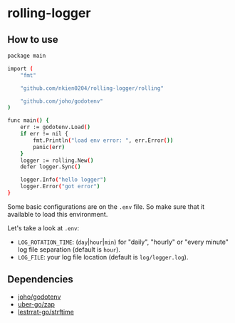 # rolling-logger

## How to use
```bash
package main

import (
	"fmt"

	"github.com/nkien0204/rolling-logger/rolling"

	"github.com/joho/godotenv"
)

func main() {
	err := godotenv.Load()
	if err != nil {
		fmt.Println("load env error: ", err.Error())
		panic(err)
	}
	logger := rolling.New()
	defer logger.Sync()

	logger.Info("hello logger")
	logger.Error("got error")
}
```
Some basic configurations are on the `.env` file. So make sure that it available to load this environment.

Let's take a look at `.env`:
- `LOG_ROTATION_TIME`: (`day`|`hour`|`min`) for "daily", "hourly" or "every minute" log file separation (default is `hour`).
- `LOG_FILE`: your log file location (default is `log/logger.log`). 

## Dependencies
- [joho/godotenv](https://github.com/joho/godotenv)
- [uber-go/zap](https://github.com/uber-go/zap)
- [lestrrat-go/strftime](https://github.com/lestrrat-go/strftime)